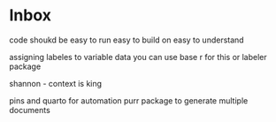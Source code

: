 # Inbox

code shoukd be
easy to run 
easy to build on 
easy to understand 

assigning labeles to variable data 
you can use base r for this 
or labeler package 

shannon - context is king

pins and quarto for automation 
purr package to generate multiple documents 

